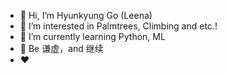 - 👋 Hi, I’m Hyunkyung Go (Leena)
- 👀 I’m interested in Palmtrees, Climbing and etc.!
- 🌱 I’m currently learning Python, ML
- 💖 Be 谦虚，and 继续
- ❤


<!---
Leena-GO/Leena-GO is a ✨ special ✨ repository because its `README.md` (this file) appears on your GitHub profile.
You can click the Preview link to take a look at your changes.
--->
